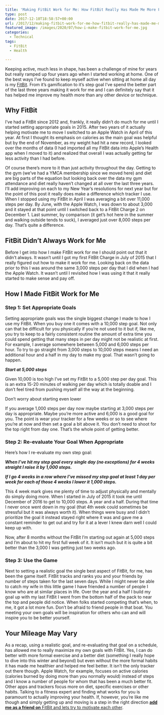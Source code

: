 ```yaml
---
title: 'Making FitBit Work for Me: How FitBit Really Has Made Me More Fit'
type: post
date: 2017-12-10T18:58:57+00:00
url: /2017/12/making-fitbit-work-for-me-how-fitbit-really-has-made-me-more-fit/
featured_image: /images/2020/07/how-i-make-fitbit-work-for-me.jpg
categories:
  - Technical
tags:
  - FitBit
  - Health

---
```

Keeping active, much less in shape, has been a challenge of mine for years but really ramped up four years ago when I started working at home. One of the best ways I’ve found to keep myself active when sitting at home all day is my [FitBit][1]. From it’s gamification to it’s step goal I’ve spend the better part of the last three years making it work for me and I can definitely say that it has helped me improve my health more than any other device or technique.
## Why FitBit

I’ve had a FitBit since 2012 and, frankly, it really didn’t do much for me until I started setting appropriate goals in 2015. After two years of it actually helping motivate me to move I switched to an Apple Watch in April of this year. At first I thought its emphasis on calories as the main goal was helpful but by the end of November, as my weight had hit a new record, I looked over the months of data (I had imported all my FitBit data into Apple’s Health app when I moved to it) and realized that overall I was actually getting far less activity than I had before.

Of course there’s more to it than just activity throughout the day. Getting to the gym (we’ve had a YMCA membership since we moved here) and diet are big parts of the equation but looking back over the data my gym attendance and diet really haven’t changed at all over the last three years. I’ll add improving on each to my New Year’s resolutions for next year but for the point of this post it really does make a difference which tracker I use. When I stopped using my FitBit in April I was averaging a bit over 11,000 steps per day. By June, with the Apple Watch, I was down to about 3,000 and it stayed at that point until I switched back to a FitBit Charge 2 on December 1. Last summer, by comparison (it get’s hot here in the summer and walking outside tends to suck), I averaged just over 8,000 steps per day. That’s quite a difference.

## FitBit Didn’t Always Work for Me

Before I get into how I make FitBit work for me I should point out that it didn’t always. It wasn’t until I got my first FitBit Charge in July of 2015 that I really figured out how to make it work for me. Looking back on the data prior to this I was around the same 3,000 steps per day that I did when I had the Apple Watch. It wasn’t until I revisited how I was using it that it really started to make sense and pay off.

## How I Made FitBit Work for Me

### Step 1: Set Appropriate Goals

Setting appropriate goals was the single biggest change I made to how I use my FitBit. When you buy one it comes with a 10,000 step goal. Not only can that be difficult for you physically if you’re not used to it but if, like me, you try to keep to a fairly consistent routine the amount of extra time you could spend getting that many steps in per day might not be realistic at first. For example, I average somewhere between 5,000 and 6,000 steps per hour. To try to go straight from 3,000 steps to 10,000 steps means I need an additional hour and a half in my day to make my goal. That wasn’t going to happen.

<p class="has-text-align-center">
  <em><strong>Start at 5,000 steps</strong></em>
</p>

Given 10,000 is too high I’ve set my FitBit&nbsp;to a 5,000 step per day goal. This is an extra 15-20 minutes of walking per day which is totally doable and I don’t feel tired from pushing myself all the way at the beginning.

Don’t worry about starting even lower

If you average 1,000 steps per day now maybe starting at 3,000 steps per day is appropriate. Maybe you’re more active and 6,000 is a good goal for you. The point is wear your tracker for a few weeks or so to see where you’re at now and then set a goal a bit above it. You don’t need to shoot for the top right from day one. That’s the whole point of getting better.

### Step 2: Re-evaluate Your Goal When Appropriate

Here’s how I re-evaluate my own step goal:

<p class="has-text-align-center">
  <em><strong>When I’ve hit my step goal every single day (no exceptions) for 4 weeks straight I raise it by 1,000 steps.</strong></em>
</p>

<p class="has-text-align-center">
  <em><strong>If I go 4 weeks in a row where I’ve missed my step goal at least 1 day per week for each of those 4 weeks I lower it 1,000 steps.</strong></em>
</p>

This 4 week mark gives me plenty of time to adjust physically and mentally do simply doing more. When I started in July of 2015 it took me until December of 2016 to get to 10,000 steps. A year and a half. During that time I never once went down in my goal (that 4th week could sometimes be stressful but it was always worth it). When things were busy and I didn’t prioritize the goal it instead stayed right where it was and gave me a constant reminder to get out and try for it at a lever I knew darn well I could keep up with.

Now, after 8 months without the FitBit I’m starting out again at 5,000 steps and I’m about to hit my first full week of it. It isn’t much but it is quite a bit better than the 3,000 I was getting just two weeks ago.

### Step 3: Use the Game

Next to setting a realistic goal the single best aspect of FitBit, for me, has been the game itself. FitBit tracks and ranks you and your friends by number of steps taken for the last seven days. While I might never be able to catch my wife in this little game I have friended a number of people I know who are at similar places in life. Over the year and a half I build my goal up with my last FitBit I went from the bottom half of the pack to near the top and people did notice. When folks started competing that’s when, to me, it got a lot more fun. Don’t be afraid to friend people in that boat. You meeting your own goals will be inspiration for others who can and will inspire you to be better yourself.

## Your Mileage May Vary

As a recap, using a realistic goal, and re-evaluating that goal on a schedule, has allowed me to really maximize my own goals with FitBit. Yes, I can do better with more formal exercise and a better diet (something I really hope to dive into this winter and beyond) but even without the more formal habits it has made me healthier and helped me feel better. It isn’t the only tracker out there though. Apple Watch, for example, focuses on active calories (calories burned by doing more than you normally would) instead of steps and I know a number of people for whom that has been a much better fit. Other apps and trackers focus more on diet, specific exercises or other habits. Talking to a fitness expert and finding what works for you is paramount to actually improving your health. If, however, you’re like me though and simply getting up and moving is a step in the right direction [**add me as a friend on** FitBit and lets try to motivate each other][2].

 [1]: https://www.fitbit.com/
 [2]: https://www.fitbit.com/user/23RXB7